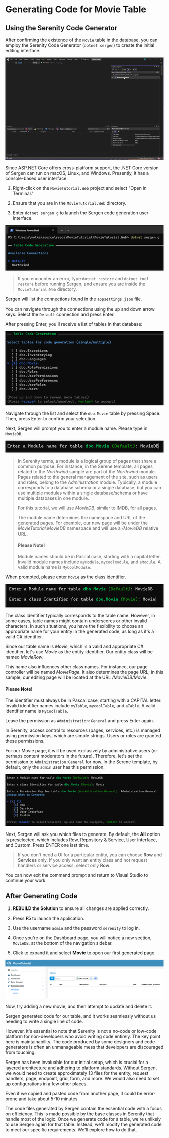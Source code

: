 # Generating Code for Movie Table

## Using the Serenity Code Generator

After confirming the existence of the `Movie` table in the database, you can employ the Serenity Code Generator (`dotnet sergen`) to create the initial editing interface.

![Generating Code for Movie Table Animation](img/02-generating-code-for-movie-table.webp)

Since ASP.NET Core offers cross-platform support, the .NET Core version of Sergen can run on macOS, Linux, and Windows. Presently, it has a console-based user interface.

1. Right-click on the `MovieTutorial.Web` project and select "Open in Terminal."

2. Ensure that you are in the `MovieTutorial.Web` directory.

3. Enter `dotnet sergen g` to launch the Sergen code generation user interface.

![Dotnet Sergen G](img/dotnet-sergen-g.png)

> If you encounter an error, type `dotnet restore` and `dotnet tool restore` before running Sergen, and ensure you are inside the `MovieTutorial.Web` directory.

Sergen will list the connections found in the `appsettings.json` file.

You can navigate through the connections using the up and down arrow keys. Select the `Default` connection and press Enter.

After pressing Enter, you'll receive a list of tables in that database:

![Sergen Movie Selected](img/dotnet-sergen-movie.png)

Navigate through the list and select the `dbo.Movie` table by pressing Space. Then, press Enter to confirm your selection.

Next, Sergen will prompt you to enter a module name. Please type in `MovieDB`.

![Sergen Module](img/dotnet-sergen-module.png)

> In Serenity terms, a module is a logical group of pages that share a common purpose. For instance, in the Serene template, all pages related to the *Northwind* sample are part of the *Northwind* module. Pages related to the general management of the site, such as users and roles, belong to the *Administration* module. Typically, a module corresponds to a database schema or a single database, but you can use multiple modules within a single database/schema or have multiple databases in one module.
>
> For this tutorial, we will use *MovieDB*, similar to IMDB, for all pages.
>
> The module name determines the namespace and URL of the generated pages. For example, our new page will be under the *MovieTutorial.MovieDB* namespace and will use a */MovieDB* relative URL.
>
> #### Please Note!
>
> Module names should be in Pascal case, starting with a capital letter. Invalid module names include `myModule`, `mycoolmodule`, and `aModule`. A valid module name is `MyCoolModule`.

When prompted, please enter `Movie` as the class identifier.

![Sergen Movie Identifier](img/sergen-movie-identifier.png)

The class identifier typically corresponds to the table name. However, in some cases, table names might contain underscores or other invalid characters. In such situations, you have the flexibility to choose an appropriate name for your entity in the generated code, as long as it's a valid C# identifier.

Since our table name is *Movie*, which is a valid and appropriate C# identifier, let's use *Movie* as the entity identifier. Our entity class will be named *MovieRow*.

This name also influences other class names. For instance, our page controller will be named *MoviePage*. It also determines the page URL; in this sample, our editing page will be located at the URL */MovieDB/Movie*.

#### Please Note!

The identifier must always be in Pascal case, starting with a CAPITAL letter. Invalid identifier names include `myTable`, `mycoolTable`, and `aTable`. A valid identifier name is `MyCoolTable`.

Leave the permission as `Administration:General` and press Enter again.

In Serenity, access control to resources (pages, services, etc.) is managed using permission keys, which are simple strings. Users or roles are granted these permissions.

For our Movie page, it will be used exclusively by administrative users (or perhaps content moderators in the future). Therefore, let's set the permission to `Administration:General` for now. In the Serene template, by default, only the `admin` user has this permission.

![Sergen what to generate](img/dotnet-sergen-whattogenerate.png)

Next, Sergen will ask you which files to generate. By default, the **All** option is preselected, which includes Row, Repository & Service, User Interface, and Custom. Press ENTER one last time.

> If you don't need a UI for a particular entity, you can choose **Row** and **Services** only. If you only want an entity class and not request handlers or service access, select only **Row**.

You can now exit the command prompt and return to Visual Studio to continue your work.

## After Generating Code

1. **REBUILD the Solution** to ensure all changes are applied correctly.

2. Press **F5** to launch the application.

3. Use the username `admin` and the password `serenity` to log in.

4. Once you're on the Dashboard page, you will notice a new section, `MovieDB`, at the bottom of the navigation sidebar.

5. Click to expand it and select **Movie** to open our first generated page.

![Movies First Generation](img/movie_first_gen_nav.png)

Now, try adding a new movie, and then attempt to update and delete it.

Sergen generated code for our table, and it works seamlessly without us needing to write a single line of code.

However, it's essential to note that Serenity is not a no-code or low-code platform for non-developers who avoid writing code entirely. The key point here is maintainability. The code produced by some designers and code generators is often an unmanageable mess that developers are discouraged from touching.

Sergen has been invaluable for our initial setup, which is crucial for a layered architecture and adhering to platform standards. Without Sergen, we would need to create approximately 13 files for the entity, request handlers, page, endpoint, grid, form, and more. We would also need to set up configurations in a few other places.

Even if we copied and pasted code from another page, it could be error-prone and take about 5-10 minutes.

The code files generated by Sergen contain the essential code with a focus on efficiency. This is made possible by the base classes in Serenity that handle most of the logic. Once we generate code for a table, we're unlikely to use Sergen again for that table. Instead, we'll modify the generated code to meet our specific requirements. We'll explore how to do that.